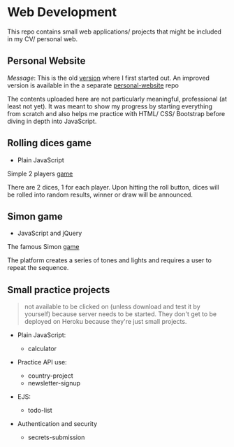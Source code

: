 # Web Development

This repo contains small web applications/ projects that might be included in my CV/ personal web.

## Personal Website

*Message*: This is the old [version](https://nguyenan11.github.io/web-development/personal-web/) where I first started out.
An improved version is available in the a separate [personal-website](https://github.com/nguyenan11/personal-website) repo

The contents uploaded here are not particularly meaningful, professional 
(at least not yet). It was meant to show my progress by starting everything from 
scratch and also helps me practice with HTML/ CSS/ Bootstrap before diving in 
depth into JavaScript.

## Rolling dices game
* Plain JavaScript

Simple 2 players [game](https://nguyenan11.github.io/web-development/rolling-dice-game/dice.html)

There are 2 dices, 1 for each player. Upon hitting the roll button, dices will 
be rolled into random results, winner or draw will be announced.

## Simon game
* JavaScript and jQuery

The famous Simon [game](https://nguyenan11.github.io/web-development/simon-game/)

The platform creates a series of tones and lights and requires a user to repeat 
the sequence.

## Small practice projects
> not available to be clicked on (unless download and test it by yourself) because server needs to be started. They don't get to be deployed on Heroku because they're just small projects.


* Plain JavaScript:
  * calculator

* Practice API use:
  * country-project
  * newsletter-signup

* EJS:
  * todo-list

* Authentication and security
  * secrets-submission